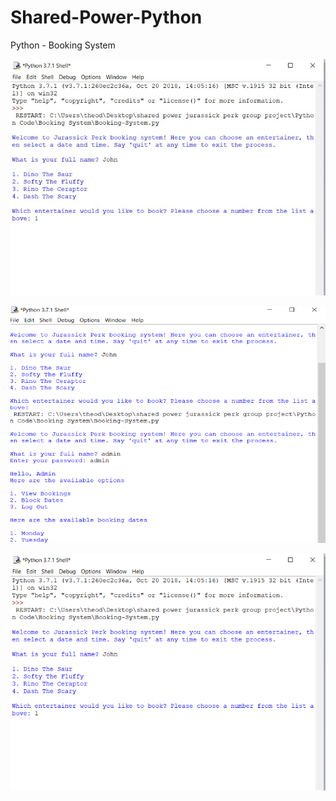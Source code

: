 # Shared-Power-Python
Python - Booking System


![alt text](https://github.com/ionutcosminmarcoci/Shared-Power-Python/blob/main/Picture1.jpg?raw=true)

![alt text](https://github.com/ionutcosminmarcoci/Shared-Power-Python/blob/main/Picture2.png?raw=true)


![alt text](https://github.com/ionutcosminmarcoci/Shared-Power-Python/blob/main/Picture3.png?raw=true)

